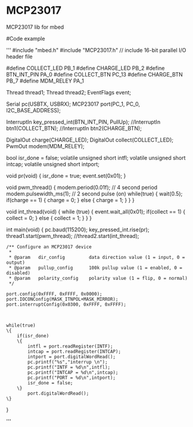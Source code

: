 # MCP23017
MCP23017 lib for mbed

#Code example

'''
\#include "mbed.h"
\#include "MCP23017.h" // include 16-bit parallel I/O header file 


\#define COLLECT_LED PB_1
\#define CHARGE_LED PB_2
\#define BTN_INT_PIN PA_0
\#define COLLECT_BTN PC_13
\#define CHARGE_BTN PB_7
\#define MDM_RELEY PA_1



Thread thread1;
Thread thread2;
EventFlags event;

Serial pc(USBTX, USBRX);
MCP23017 port(PC_1, PC_0, I2C_BASE_ADDRESS);

InterruptIn key_pressed_int(BTN_INT_PIN, PullUp);
//InterruptIn btn1(COLLECT_BTN);
//InterruptIn btn2(CHARGE_BTN);

DigitalOut charge(CHARGE_LED);
DigitalOut collect(COLLECT_LED);
PwmOut modem(MDM_RELEY);

bool isr_done = false;
volatile unsigned short intfl;
volatile unsigned short intcap;
volatile unsigned short intport;

void pr(void)
\{
    isr_done = true;
    event.set(0x01);
\}

void pwm_thread()
\{
    modem.period(0.01f);  // 4 second period
    modem.pulsewidth_ms(1); // 2 second pulse (on)
    while(true)
    \{
            wait(0.5);
            if(charge == 1)
            \{
                charge = 0;
            \}
            else
            \{
                charge = 1;
            \}
    \}
\}

void int_thread(void)
\{
    while (true)
    \{
        event.wait_all(0x01);
        if(collect == 1)
        \{
            collect = 0;
        \}
        else
        \{
            collect = 1;
        \}
    \}
\}

int main\(void\)
{
    pc.baud(115200);
    key_pressed_int.rise(pr);
    thread1.start(pwm_thread);
    //thread2.start(int_thread);

    /** Configure an MCP23017 device
     *
     * @param   dir_config         data direction value (1 = input, 0 = output)
     * @param   pullup_config      100k pullup value (1 = enabled, 0 = disabled)
     * @param   polarity_config    polarity value (1 = flip, 0 = normal)
     */           

    port.config(0xFFFF, 0xFFFF, 0x0000);
    port.IOCONConfig(MASK_ITNPOL+MASK_MIRROR);
    port.interruptConfig(0x0300, 0xFFFF, 0xFFFF);
    
    

    while(true)
    \{
        if(isr_done)
        \{
            intfl = port.readRegister(INTF);
            intcap = port.readRegister(INTCAP);
            intport = port.digitalWordRead();
            pc.printf("%s","interrup \n");
            pc.printf("INTF = %d\n",intfl);
            pc.printf("INTCAP = %d\n",intcap);
            pc.printf("PORT = %d\n",intport);
            isr_done = false;
        \}
            port.digitalWordRead();
    \}
\}

'''
